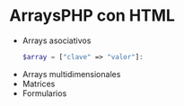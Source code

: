 # ArraysPHP con HTML
- Arrays asociativos
   ```php
  $array = ["clave" => "valor"]:
   ```
- Arrays multidimensionales
- Matrices
- Formularios
